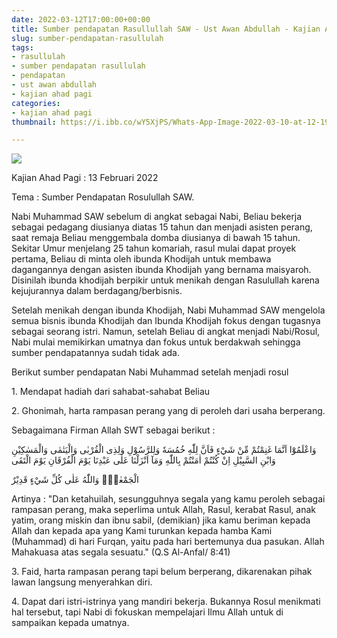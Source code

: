 ```yaml
---
date: 2022-03-12T17:00:00+00:00
title: Sumber pendapatan Rasullullah SAW - Ust Awan Abdullah - Kajian Ahad Pagi
slug: sumber-pendapatan-rasullulah
tags:
- rasullulah
- sumber pendapatan rasullulah
- pendapatan
- ust awan abdullah
- kajian ahad pagi
categories:
- kajian ahad pagi
thumbnail: https://i.ibb.co/wY5XjPS/Whats-App-Image-2022-03-10-at-12-19-44-PM.jpg

---
```

![](https://i.ibb.co/wpyFYVJ/Whats-App-Image-2022-03-13-at-1-35-37-PM.jpg)

Kajian Ahad Pagi : 13 Februari 2022

Tema : Sumber Pendapatan Rosulullah SAW.

Nabi Muhammad SAW sebelum di angkat sebagai Nabi, Beliau bekerja sebagai pedagang diusianya diatas 15 tahun dan menjadi asisten perang, saat remaja Beliau menggembala domba diusianya di bawah 15 tahun. Sekitar Umur menjelang 25 tahun komariah, rasul mulai dapat proyek pertama, Beliau di minta oleh ibunda Khodijah untuk membawa dagangannya dengan asisten ibunda Khodijah yang bernama maisyaroh. Disinilah ibunda khodijah berpikir untuk menikah dengan Rasulullah karena kejujurannya dalam berdagang/berbisnis.

Setelah menikah dengan ibunda Khodijah, Nabi Muhammad SAW mengelola semua bisnis ibunda Khodijah dan Ibunda Khodijah fokus dengan tugasnya sebagai seorang istri. Namun, setelah Beliau di angkat menjadi Nabi/Rosul, Nabi mulai memikirkan umatnya dan fokus untuk berdakwah sehingga sumber pendapatannya sudah tidak ada.

Berikut sumber pendapatan Nabi Muhammad setelah menjadi rosul

1\. Mendapat hadiah dari sahabat-sahabat Beliau

2\. Ghonimah, harta rampasan perang yang di peroleh dari usaha berperang.

Sebagaimana Firman Allah SWT sebagai berikut : 

وَاعْلَمُوْٓا اَنَّمَا غَنِمْتُمْ مِّنْ شَيْءٍ فَاَنَّ لِلّٰهِ خُمُسَهٗ وَلِلرَّسُوْلِ وَلِذِى الْقُرْبٰى وَالْيَتٰمٰى وَالْمَسٰكِيْنِ وَابْنِ السَّبِيْلِ اِنْ كُنْتُمْ اٰمَنْتُمْ بِاللّٰهِ وَمَآ اَنْزَلْنَا عَلٰى عَبْدِنَا يَوْمَ الْفُرْقَانِ يَوْمَ الْتَقَى 

الْجَمْعٰنِۗ وَاللّٰهُ عَلٰى كُلِّ شَيْءٍ قَدِيْرٌ

Artinya : "Dan ketahuilah, sesungguhnya segala yang kamu peroleh sebagai rampasan perang, maka seperlima untuk Allah, Rasul, kerabat Rasul, anak yatim, orang miskin dan ibnu sabil, (demikian) jika kamu beriman kepada Allah dan kepada apa yang Kami turunkan kepada hamba Kami (Muhammad) di hari Furqan, yaitu pada hari bertemunya dua pasukan. Allah Mahakuasa atas segala sesuatu." (Q.S Al-Anfal/ 8:41)

3\. Faid, harta rampasan perang tapi belum berperang, dikarenakan pihak lawan langsung menyerahkan diri.

4\. Dapat dari istri-istrinya yang mandiri bekerja. Bukannya Rosul menikmati hal tersebut, tapi Nabi di fokuskan mempelajari Ilmu Allah untuk di sampaikan kepada umatnya.
